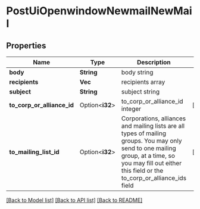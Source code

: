 # PostUiOpenwindowNewmailNewMail

## Properties

Name | Type | Description | Notes
------------ | ------------- | ------------- | -------------
**body** | **String** | body string | 
**recipients** | **Vec<i32>** | recipients array | 
**subject** | **String** | subject string | 
**to_corp_or_alliance_id** | Option<**i32**> | to_corp_or_alliance_id integer | [optional]
**to_mailing_list_id** | Option<**i32**> | Corporations, alliances and mailing lists are all types of mailing groups. You may only send to one mailing group, at a time, so you may fill out either this field or the to_corp_or_alliance_ids field | [optional]

[[Back to Model list]](../README.md#documentation-for-models) [[Back to API list]](../README.md#documentation-for-api-endpoints) [[Back to README]](../README.md)


